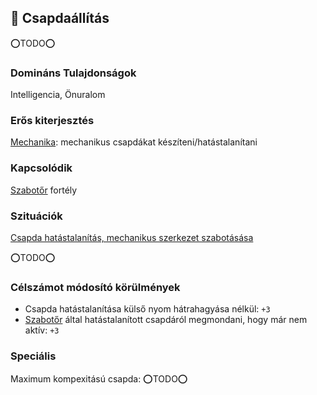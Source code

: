 ## 🔵 Csapdaállítás

⭕TODO⭕

### Domináns Tulajdonságok

Intelligencia, Önuralom

### Erős kiterjesztés

[Mechanika](../fortelyok.altalanos/mechanika.md): mechanikus csapdákat készíteni/hatástalanítani

### Kapcsolódik

[Szabotőr](../fortelyok.altalanos/szabotor.md) fortély


### Szituációk

[Csapda hatástalanítás, mechanikus szerkezet szabotásása](../szituaciok/csapda_hatatalanitas_szabotalas.md)

⭕TODO⭕

### Célszámot módosító körülmények

- Csapda hatástalanítása külső nyom hátrahagyása nélkül: `+3`
- [Szabotőr](../fortelyok.altalanos/szabotor.md) által hatástalanított csapdáról megmondani, hogy már nem aktív: `+3`

### Speciális

Maximum kompexitású csapda: ⭕TODO⭕
